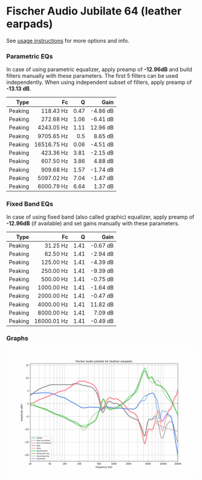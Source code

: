 # Fischer Audio Jubilate 64 (leather earpads)
See [usage instructions](https://github.com/jaakkopasanen/AutoEq#usage) for more options and info.

### Parametric EQs
In case of using parametric equalizer, apply preamp of **-12.96dB** and build filters manually
with these parameters. The first 5 filters can be used independently.
When using independent subset of filters, apply preamp of **-13.13 dB**.

| Type    | Fc          |    Q | Gain     |
|--------:|------------:|-----:|---------:|
| Peaking | 118.43 Hz   | 0.47 | -4.86 dB |
| Peaking | 272.68 Hz   | 1.06 | -6.41 dB |
| Peaking | 4243.05 Hz  | 1.11 | 12.96 dB |
| Peaking | 9705.65 Hz  | 0.5  | 8.65 dB  |
| Peaking | 16516.75 Hz | 0.06 | -4.51 dB |
| Peaking | 423.36 Hz   | 3.81 | -2.15 dB |
| Peaking | 607.50 Hz   | 3.86 | 4.88 dB  |
| Peaking | 909.68 Hz   | 1.57 | -1.74 dB |
| Peaking | 5097.02 Hz  | 7.04 | -1.47 dB |
| Peaking | 6000.79 Hz  | 6.64 | 1.37 dB  |

### Fixed Band EQs
In case of using fixed band (also called graphic) equalizer, apply preamp of **-12.96dB**
(if available) and set gains manually with these parameters.

| Type    | Fc          |    Q | Gain     |
|--------:|------------:|-----:|---------:|
| Peaking | 31.25 Hz    | 1.41 | -0.67 dB |
| Peaking | 62.50 Hz    | 1.41 | -2.94 dB |
| Peaking | 125.00 Hz   | 1.41 | -4.39 dB |
| Peaking | 250.00 Hz   | 1.41 | -9.39 dB |
| Peaking | 500.00 Hz   | 1.41 | -0.75 dB |
| Peaking | 1000.00 Hz  | 1.41 | -1.64 dB |
| Peaking | 2000.00 Hz  | 1.41 | -0.47 dB |
| Peaking | 4000.00 Hz  | 1.41 | 11.82 dB |
| Peaking | 8000.00 Hz  | 1.41 | 7.09 dB  |
| Peaking | 16000.01 Hz | 1.41 | -0.49 dB |

### Graphs
![](./Fischer%20Audio%20Jubilate%2064%20(leather%20earpads).png)